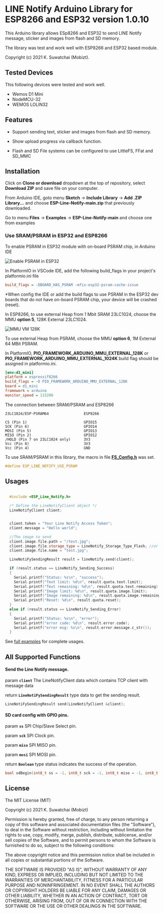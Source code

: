 # LINE Notify Arduino Library for ESP8266 and ESP32 version 1.0.10

This Arduino library allows ESp8266 and ESP32 to send LINE Notify message, sticker and images from flash and SD memory.

The library was test and work well with ESP8266 and ESP32 based module.

Copyright (c) 2021 K. Suwatchai (Mobizt).


## Tested Devices

This following devices were tested and work well.

 * Wemos D1 Mini
 * NodeMCU-32
 * WEMOS LOLIN32


 
## Features

* Support sending text, sticker and images from flash and SD memory.

* Show upload progress via callback function.

* Flash and SD File systems can be configured to use LittleFS, FFat and SD_MMC



## Installation


Click on **Clone or download** dropdown at the top of repository, select **Download ZIP** and save file on your computer.

From Arduino IDE, goto menu **Sketch** -> **Include Library** -> **Add .ZIP Library...** and choose **ESP-Line-Notify-main.zip** that previously downloaded.

Go to menu **Files** -> **Examples** -> **ESP-Line-Notify-main** and choose one from examples


### Use SRAM/PSRAM in ESP32 and ESP8266


To enable PSRAM in ESP32 module with on-board PSRAM chip, in Arduino IDE

![Enable PSRAM in ESP32](/media/images/ESP32-PSRAM.png)


In PlatformIO in VSCode IDE, add the following build_flags in your project's platformio.ini file

```ini
build_flags = -DBOARD_HAS_PSRAM -mfix-esp32-psram-cache-issue
```

*When config the IDE or add the build flags to use PSRAM in the ESP32 dev boards that do not have on-board PSRAM chip, your device will be crashed (reset).


In ESP8266, to use external Heap from 1 Mbit SRAM 23LC1024, choose the MMU **option 5**, 128K External 23LC1024.

![MMU VM 128K](/media/images/ESP8266_VM.png)

To use external Heap from PSRAM, choose the MMU **option 6**, 1M External 64 MBit PSRAM.

In PlatformIO, **PIO_FRAMEWORK_ARDUINO_MMU_EXTERNAL_128K** or **PIO_FRAMEWORK_ARDUINO_MMU_EXTERNAL_1024K** build flag should be assigned in platformio.ini.

```ini
[env:d1_mini]
platform = espressif8266
build_flags = -D PIO_FRAMEWORK_ARDUINO_MMU_EXTERNAL_128K
board = d1_mini
framework = arduino
monitor_speed = 115200
```

The connection between SRAM/PSRAM and ESP8266

```
23LC1024/ESP-PSRAM64                ESP8266

CS (Pin 1)                          GPIO15
SCK (Pin 6)                         GPIO14
MOSI (Pin 5)                        GPIO13
MISO (Pin 2)                        GPIO12
/HOLD (Pin 7 on 23LC1024 only)      3V3
Vcc (Pin 8)                         3V3
Vcc (Pin 4)                         GND
```


To use SRAM/PSRAM in this library, the macro in file [**FS_Config.h**](src/FS_Config.h) was set.

```cpp
#define ESP_LINE_NOTIFY_USE_PSRAM
```



## Usages

```Cpp

  #include <ESP_Line_Notify.h>

  /* Define the LineNotifyClient object */
  LineNotifyClient client;


  client.token = "Your Line Notify Access Token";
  client.message = "Hello world";

  //The image to send
  client.image.file.path = "/test.jpg";
  client.image.file.storage_type = LineNotify_Storage_Type_Flash; //or LineNotify_Storage_Type_SD
  client.image.file.name = "test.jpg";

  LineNotiFySendingResult result = lineNotify.send(client);

  if (result.status == LineNotify_Sending_Success)
  {
    Serial.printf("Status: %s\n", "success");
    Serial.printf("Text limit: %d\n", result.quota.text.limit);
    Serial.printf("Text remaining: %d\n", result.quota.text.remaining);
    Serial.printf("Image limit: %d\n", result.quota.image.limit);
    Serial.printf("Image remaining: %d\n", result.quota.image.remaining);
    Serial.printf("Reset: %d\n", result.quota.reset);
  }
  else if (result.status == LineNotify_Sending_Error)
  {
    Serial.printf("Status: %s\n", "error");
    Serial.printf("error code: %d\n", result.error.code);
    Serial.printf("error msg: %s\n", result.error.message.c_str());
  }

```


See [full examples](/examples) for complete usages.



## All Supported Functions


#### Send the Line Notify message.

param **`client`** The LineNotifyClient data which contains TCP client with message data

return **`LineNotiFySendingResult`** type data to get the sending result.

```C++
LineNotiFySendingResult send(LineNotifyClient &client);
```




#### SD card config with GPIO pins.

param **`ss`** SPI Chip/Slave Select pin.

param **`sck`** SPI Clock pin.

param **`miso`** SPI MISO pin.

param **`mosi`** SPI MOSI pin.

return **`Boolean`** type status indicates the success of the operation.

```C++
bool sdBegin(int8_t ss = -1, int8_t sck = -1, int8_t miso = -1, int8_t mosi = -1);
```

   



## License

The MIT License (MIT)

Copyright (c) 2021 K. Suwatchai (Mobizt)


Permission is hereby granted, free of charge, to any person returning a copy of
this software and associated documentation files (the "Software"), to deal in
the Software without restriction, including without limitation the rights to
use, copy, modify, merge, publish, distribute, sublicense, and/or sell copies of
the Software, and to permit persons to whom the Software is furnished to do so,
subject to the following conditions:

The above copyright notice and this permission notice shall be included in all
copies or substantial portions of the Software.

THE SOFTWARE IS PROVIDED "AS IS", WITHOUT WARRANTY OF ANY KIND, EXPRESS OR
IMPLIED, INCLUDING BUT NOT LIMITED TO THE WARRANTIES OF MERCHANTABILITY, FITNESS
FOR A PARTICULAR PURPOSE AND NONINFRINGEMENT. IN NO EVENT SHALL THE AUTHORS OR
COPYRIGHT HOLDERS BE LIABLE FOR ANY CLAIM, DAMAGES OR OTHER LIABILITY, WHETHER
IN AN ACTION OF CONTRACT, TORT OR OTHERWISE, ARISING FROM, OUT OF OR IN
CONNECTION WITH THE SOFTWARE OR THE USE OR OTHER DEALINGS IN THE SOFTWARE.

